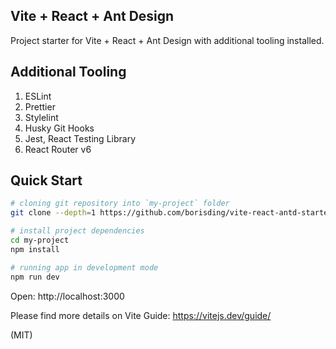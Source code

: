 ## Vite + React + Ant Design

Project starter for Vite + React + Ant Design with additional tooling installed.

## Additional Tooling

1. ESLint
2. Prettier
3. Stylelint
4. Husky Git Hooks
5. Jest, React Testing Library
6. React Router v6

## Quick Start

```bash
# cloning git repository into `my-project` folder
git clone --depth=1 https://github.com/borisding/vite-react-antd-starter.git my-project

# install project dependencies
cd my-project
npm install

# running app in development mode
npm run dev
```

Open: http://localhost:3000

Please find more details on Vite Guide: https://vitejs.dev/guide/

(MIT)

